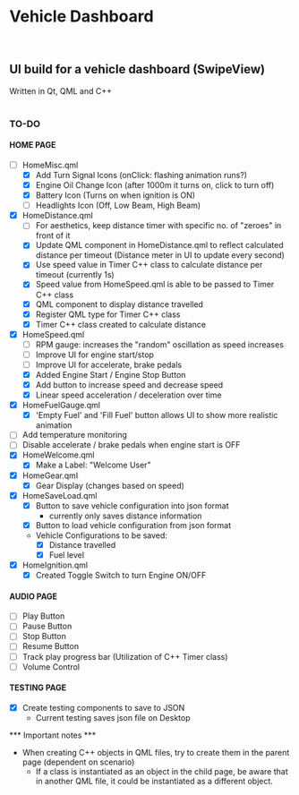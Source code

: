 # Vehicle Dashboard
</br>

## UI build for a vehicle dashboard (SwipeView)

Written in Qt, QML and C++
</br>
</br>

### TO-DO

#### HOME PAGE
- [ ] HomeMisc.qml
    - [X] Add Turn Signal Icons (onClick: flashing animation runs?)
    - [X] Engine Oil Change Icon (after 1000m it turns on, click to turn off)
    - [X] Battery Icon (Turns on when ignition is ON)
    - [ ] Headlights Icon (Off, Low Beam, High Beam)
- [X] HomeDistance.qml
    - [ ] For aesthetics, keep distance timer with specific no. of "zeroes" in front of it
    - [X] Update QML component in HomeDistance.qml to reflect calculated distance per timeout (Distance meter in UI to update every second)
    - [X] Use speed value in Timer C++ class to calculate distance per timeout (currently 1s)
    - [X] Speed value from HomeSpeed.qml is able to be passed to Timer C++ class
    - [X] QML component to display distance travelled
    - [X] Register QML type for Timer C++ class
    - [X] Timer C++ class created to calculate distance

- [X] HomeSpeed.qml
    - [ ] RPM gauge: increases the "random" oscillation as speed increases
    - [ ] Improve UI for engine start/stop
    - [ ] Improve UI for accelerate, brake pedals
    - [X] Added Engine Start / Engine Stop Button
    - [X] Add button to increase speed and decrease speed
    - [X] Linear speed acceleration / deceleration over time

- [X] HomeFuelGauge.qml
    - [X] 'Empty Fuel' and 'Fill Fuel' button allows UI to show more realistic animation
- [ ] Add temperature monitoring
- [ ] Disable accelerate / brake pedals when engine start is OFF
- [X] HomeWelcome.qml
    - [X] Make a Label: "Welcome User"

- [X] HomeGear.qml
    - [X] Gear Display (changes based on speed)

- [X] HomeSaveLoad.qml
    - [X] Button to save vehicle configuration into json format
        - currently only saves distance information
    - [X] Button to load vehicle configuration from json format
    - Vehicle Configurations to be saved:
        - [X] Distance travelled
        - [X] Fuel level

- [X] HomeIgnition.qml
    - [X] Created Toggle Switch to turn Engine ON/OFF

#### AUDIO PAGE
- [ ] Play Button
- [ ] Pause Button
- [ ] Stop Button
- [ ] Resume Button
- [ ] Track play progress bar (Utilization of C++ Timer class)
- [ ] Volume Control

#### TESTING PAGE
- [X] Create testing components to save to JSON
    - Current testing saves json file on Desktop



*** Important notes ***
- When creating C++ objects in QML files, try to create them in the parent page (dependent on scenario)
    - If a class is instantiated as an object in the child page, be aware that in another QML file, it could be instantiated as a different object.
